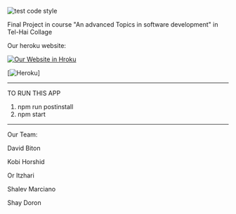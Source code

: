 ![test code style](https://github.com/shayd2110/weatherFinalProject/workflows/test%20code%20style/badge.svg)


Final Project in course "An advanced Topics in software development" in Tel-Hai Collage

Our heroku website: 

[![Our Website in Hroku](https://lh3.googleusercontent.com/7XitLHBIabtKD8nnh5vqzodUR1FhoVfQgrvG0iRTzL0IoE_r32b20_Lr1WUh6EPV_Ptu=s147)](https://weather-final-project.herokuapp.com)

[![Heroku](http://heroku-badge.herokuapp.com/?app=weather-final-project)]

*********************************************
TO RUN THIS APP
1. npm run postinstall 
2. npm start
*********************************************





Our Team:

David Biton

Kobi Horshid

Or Itzhari

Shalev Marciano

Shay Doron
